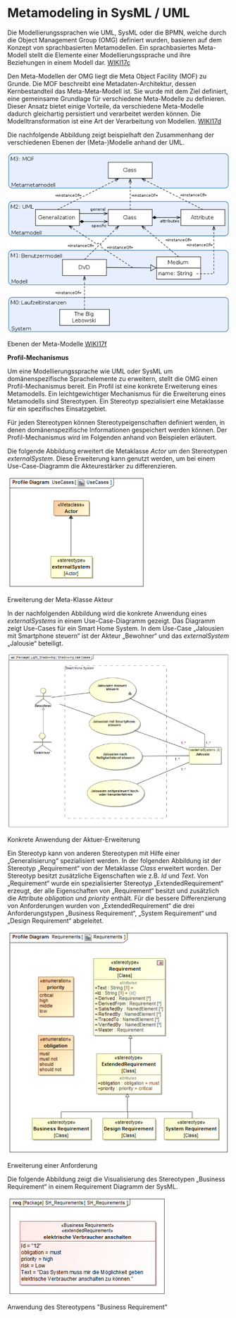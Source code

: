 # Metamodeling in SysML / UML

Die Modellierungssprachen wie UML, SysML oder die BPMN, welche durch die Object Management Group (OMG) definiert wurden, basieren auf dem Konzept von sprachbasierten Metamodellen. Ein sprachbasiertes Meta-Modell stellt die Elemente einer Modellierungssprache und ihre Beziehungen in einem Modell dar. [WIKI17c](Quellen.md)

Den Meta-Modellen der OMG liegt die Meta Object Facility (MOF) zu Grunde. Die MOF beschreibt eine Metadaten-Architektur, dessen Kernbestandteil das Meta-Meta-Modell ist. Sie wurde mit dem Ziel definiert, eine gemeinsame Grundlage für verschiedene Meta-Modelle zu definieren. Dieser Ansatz bietet einige Vorteile, da verschiedene Meta-Modelle dadurch gleichartig persistiert und verarbeitet werden können. Die Modelltransformation ist eine Art der Verarbeitung von Modellen. [WIKI17d](Quellen.md)

Die nachfolgende Abbildung zeigt beispielhaft den Zusammenhang der verschiedenen Ebenen der (Meta-)Modelle anhand der UML. 

![](/assets/hierarchie_der_metamodelle.png) 

Ebenen der Meta-Modelle [WIKI17f](Quellen.md)

**Profil-Mechanismus**

Um eine Modellierungssprache wie UML oder SysML um domänenspezifische Sprachelemente zu erweitern, stellt die OMG einen Profil-Mechanismus bereit. Ein Profil ist eine konkrete Erweiterung eines Metamodells. Ein leichtgewichtiger Mechanismus für die Erweiterung eines Metamodells sind Stereotypen. Ein Stereotyp spezialisiert eine Metaklasse für ein spezifisches Einsatzgebiet. 

Für jeden Stereotypen können Stereotypeigenschaften definiert werden, in denen domänenspezifische Informationen gespeichert werden können. Der Profil-Mechanismus wird im Folgenden anhand von Beispielen erläutert.

Die folgende Abbildung erweitert die Metaklasse *Actor* um den Stereotypen *externalSystem*. Diese Erweiterung kann genutzt werden, um bei einem Use-Case-Diagramm die Akteurestärker zu differenzieren.

![](/assets/UseCases.png) 

Erweiterung der Meta-Klasse Akteur

In der nachfolgenden Abbildung wird die konkrete Anwendung eines *externalSystems* in einem Use-Case-Diagramm gezeigt. Das Diagramm zeigt Use-Cases für ein Smart Home System. In dem Use-Case „Jalousien mit Smartphone steuern“ ist der Akteur „Bewohner“ und das *externalSystem* „Jalousie“ beteiligt.

![](/assets/Shadowing_Use_Cases.png) 

Konkrete Anwendung der Aktuer-Erweiterung

Ein Stereotyp kann von anderen Stereotypen mit Hilfe einer „Generalisierung“ spezialisiert werden. In der folgenden Abbildung ist der Stereotyp „Requirement“ von der Metaklasse *Class* erweitert worden. Der Stereotyp besitzt zusätzliche Eigenschaften wie z.B. *Id* und *Text*. Von „Requirement“ wurde ein spezialisierter Stereotyp „ExtendedRequirement“ erzeugt, der alle Eigenschaften von „Requirement“ besitzt und zusätzlich die Attribute *obligation* und *priority* enthält. Für die bessere Differenzierung von Anforderungen wurden von „ExtendedRequirement“ die drei Anforderungstypen „Business Requirement“, „System Requirement“ und „Design Requirement“ abgeleitet.

![](/assets/Requirements.png) 

Erweiterung einer Anforderung

Die folgende Abbildung zeigt die Visualisierung des Stereotypen „Business Requirement“ in einem Requirement Diagramm der SysML.

![](/assets/SH_Requirements.png) 

Anwendung des Stereotypens "Business Requirement"

